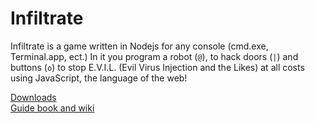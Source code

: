 # Infiltrate

Infiltrate is a game written in Nodejs for any console (cmd.exe, Terminal.app, ect.)
In it you program a robot (`@`), to hack doors (`|`) and buttons (`o`) to stop E.V.I.L. (Evil Virus Injection and the Likes) at all costs using JavaScript, the language of the web!

[Downloads](https://github.com/seattleowl/infiltrate-game/releases)<br>
[Guide book and wiki](https://github.com/seattleowl/infiltrate-game/wiki)
